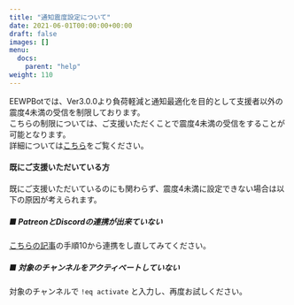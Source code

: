 ```yaml
---
title: "通知震度設定について"
date: 2021-06-01T00:00:00+00:00
draft: false
images: []
menu: 
  docs:
    parent: "help"
weight: 110
---
```


EEWPBotでは、Ver3.0.0より負荷軽減と通知最適化を目的として支援者以外の震度4未満の受信を制限しております。  
こちらの制限については、ご支援いただくことで震度4未満の受信をすることが可能となります。  
詳細については[こちら](/docs/patreon/details)をご覧ください。  

#### 既にご支援いただいている方
既にご支援いただいているのにも関わらず、震度4未満に設定できない場合は以下の原因が考えられます。  
  
##### ■ PatreonとDiscordの連携が出来ていない  
[こちらの記事](/docs/patreon/support)の手順10から連携をし直してみてください。  

##### ■ 対象のチャンネルをアクティベートしていない
対象のチャンネルで `!eq activate` と入力し、再度お試しください。